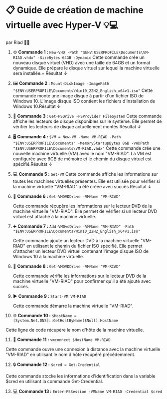 # 📋 **Guide de création de machine virtuelle avec Hyper-V** 💡💻
par Riad 👨‍💻


1. ⚙️ **Commande 1 :** `New-VHD -Path "$ENV:USERPROFILE\Documents\VM-RIAD.vhdx" -SizeBytes 64GB -Dynamic`
   Cette commande crée un nouveau disque virtuel (VHD) avec une taille de 64GB et un format dynamique. Elle prépare le disque virtuel sur lequel la machine virtuelle sera installée.+ Résultat ↓



2. 🖼️ **Commande 2 :** `Mount-DiskImage -ImagePath "$ENV:USERPROFILE\Documents\Win10_22H2_English_x64v1.iso"`
   Cette commande monte une image disque à partir d'un fichier ISO de Windows 10. L'image disque ISO contient les fichiers d'installation de Windows 10.Résultat ↓


3. 💽 **Commande 3 :** `Get-PSDrive -PSProvider FileSystem`
   Cette commande affiche les lecteurs de disque disponibles sur le système. Elle permet de vérifier les lecteurs de disque actuellement montés.Résultat ↓


4. 🖥️ **Commande 4 :** `$VM = New-VM -Name VM-RIAD -Path "$ENV:USERPROFILE\Documents" -MemoryStartupBytes 8GB -VHDPath "$ENV:USERPROFILE\Documents\VM-RIAD.vhdx"`
   Cette commande crée une nouvelle machine virtuelle (VM) avec le nom "VM-RIAD". La VM est configurée avec 8GB de mémoire et le chemin du disque virtuel est spécifié.Résultat ↓


5. 💻 **Commande 5 :** `Get-VM`
   Cette commande affiche les informations sur toutes les machines virtuelles présentes. Elle est utilisée pour vérifier si la machine virtuelle "VM-RIAD" a été créée avec succès.Résultat ↓


6. 📀 **Commande 6 :** `Get-VMDVDDrive -VMName "VM-RIAD"`

   Cette commande récupère les informations sur le lecteur DVD de la machine virtuelle "VM-RIAD". Elle permet de vérifier si un lecteur DVD virtuel est attaché à la machine virtuelle.

7. ➕ **Commande 7 :** `Add-VMDvdDrive -VMName "VM-RIAD" -Path "$ENV:USERPROFILE\Documents\Win10_22H2_English_x64v1.iso"`

   Cette commande ajoute un lecteur DVD à la machine virtuelle "VM-RIAD" en utilisant le chemin du fichier ISO spécifié. Elle permet d'attacher un lecteur DVD virtuel contenant l'image disque ISO de Windows 10 à la machine virtuelle.

8. 📀 **Commande 8 :** `Get-VMDVDDrive -VMName "VM-RIAD"`

   Cette commande vérifie les informations sur le lecteur DVD de la machine virtuelle "VM-RIAD" pour confirmer qu'il a été ajouté avec succès.

9. ▶️ **Commande 9 :** `Start-VM VM-RIAD`

   Cette commande démarre la machine virtuelle "VM-RIAD".

10. 🌐 **Commande 10 :** `$HostName = [System.Net.DNS]::GetHostByName($Null).HostName`

   Cette ligne de code récupère le nom d'hôte de la machine virtuelle.

11. 🔌 **Commande 11 :** `vmconnect $HostName VM-RIAD`

   Cette commande ouvre une connexion à distance avec la machine virtuelle "VM-RIAD" en utilisant le nom d'hôte récupéré précédemment.

12. 🔒 **Commande 12 :** `$cred = Get-Credential`

   Cette commande stocke les informations d'identification dans la variable $cred en utilisant la commande Get-Credential.

13. 💻 **Commande 13 :** `Enter-PSSession -VMName VM-RIAD -Credential $cred`



